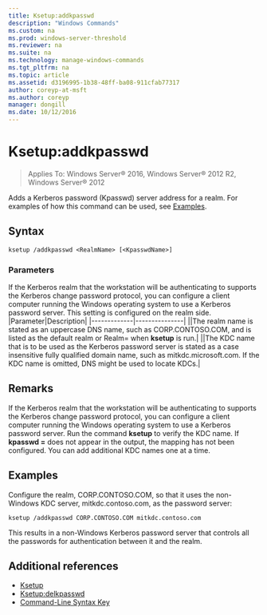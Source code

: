 ```yaml
---
title: Ksetup:addkpasswd
description: "Windows Commands"
ms.custom: na
ms.prod: windows-server-threshold
ms.reviewer: na
ms.suite: na
ms.technology: manage-windows-commands
ms.tgt_pltfrm: na
ms.topic: article
ms.assetid: d3196995-1b38-48ff-ba08-911cfab77317
author: coreyp-at-msft
ms.author: coreyp
manager: dongill
ms.date: 10/12/2016
---
```


# Ksetup:addkpasswd

>Applies To: Windows Server&reg; 2016, Windows Server&reg; 2012 R2, Windows Server&reg; 2012

Adds a Kerberos password (Kpasswd) server address for a realm. For examples of how this command can be used, see [Examples](#BKMK_Examples).
## Syntax
```
ksetup /addkpasswd <RealmName> [<KpasswdName>]
```
### Parameters
If the Kerberos realm that the workstation will be authenticating to supports the Kerberos change password protocol, you can configure a client computer running the Windows operating system to use a Kerberos password server. This setting is configured on the realm side.
|Parameter|Description|
|-------------|---------------|
|<RealmName>|The realm name is stated as an uppercase DNS name, such as CORP.CONTOSO.COM, and is listed as the default realm or Realm= when **ksetup** is run.|
|<KpasswdName>|The KDC name that is to be used as the Kerberos password server is stated as a case insensitive fully qualified domain name, such as mitkdc.microsoft.com. If the KDC name is omitted, DNS might be used to locate KDCs.|
## Remarks
If the Kerberos realm that the workstation will be authenticating to supports the Kerberos change password protocol, you can configure a client computer running the Windows operating system to use a Kerberos password server.
Run the command **ksetup** to verify the KDC name. If **kpasswd =** does not appear in the output, the mapping has not been configured.
You can add additional KDC names one at a time.
## <a name="BKMK_Examples"></a>Examples
Configure the realm, CORP.CONTOSO.COM, so that it uses the non-Windows KDC server, mitkdc.contoso.com, as the password server:
```
ksetup /addkpasswd CORP.CONTOSO.COM mitkdc.contoso.com
```
This results in a non-Windows Kerberos password server that controls all the passwords for authentication between it and the realm.
## Additional references
-   [Ksetup](Ksetup.md)
-   [Ksetup:delkpasswd](Ksetup-delkpasswd.md)
-   [Command-Line Syntax Key](Command-Line-Syntax-Key.md)
